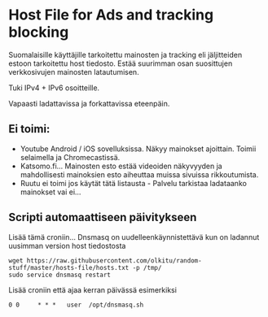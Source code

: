 # Host File for Ads and tracking blocking

Suomalaisille käyttäjille tarkoitettu mainosten ja tracking eli jäljitteiden estoon tarkoitettu host tiedosto. Estää suurimman osan suosittujen verkkosivujen mainosten latautumisen.

Tuki IPv4 + IPv6 osoitteille. 

Vapaasti ladattavissa ja forkattavissa eteenpäin. 

## Ei toimi:

* Youtube Android / iOS sovelluksissa. Näkyy mainokset ajoittain. Toimii selaimella ja Chromecastissä.
* Katsomo.fi... Mainosten esto estää videoiden näkyvyyden ja mahdollisesti mainoksien esto aiheuttaa muissa sivuissa rikkoutumista.
* Ruutu ei toimi jos käytät tätä listausta - Palvelu tarkistaa ladataanko mainokset vai ei...

## Scripti automaattiseen päivitykseen

Lisää tämä croniin... Dnsmasq on uudelleenkäynnistettävä kun on ladannut uusimman version host tiedostosta

```
wget https://raw.githubusercontent.com/olkitu/random-stuff/master/hosts-file/hosts.txt -p /tmp/
sudo service dnsmasq restart
```

Lisää croniin että ajaa kerran päivässä esimerkiksi

```
0 0     * * *   user  /opt/dnsmasq.sh
```
